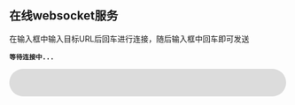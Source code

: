 <style>
    .inputText{
        width: 500px;
        height: 50px;
        line-height: 30px;
        font-size: 30px;
        padding-left: 30px;
        border-radius: 50px;
        background-color: gainsboro;
        border: none;
    }
    .inputText:focus{
        outline: none;
        background-color: lightblue;
    }
</style>

## 在线websocket服务

在输入框中输入目标URL后回车进行连接，随后输入框中回车即可发送

<code class="lang-json" id="output"><b>等待连接中...</b><br></code>

<input type="text" class="inputText" id="query" onkeydown="query(event)">
